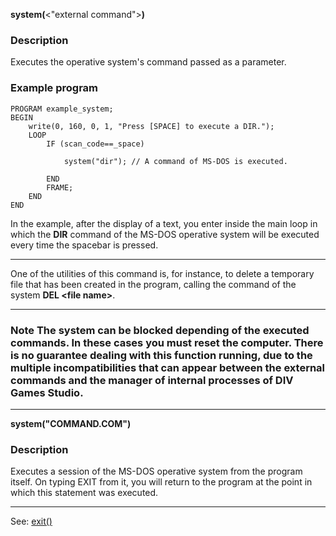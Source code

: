 **system(**&lt;&quot;external command&quot;&gt;**)**

### Description

Executes the operative system's command passed as a parameter.

### Example program
```
PROGRAM example_system;
BEGIN
    write(0, 160, 0, 1, "Press [SPACE] to execute a DIR.");
    LOOP
        IF (scan_code==_space)

            system("dir"); // A command of MS-DOS is executed.

        END
        FRAME;
    END
END
```


In the example, after the display of a text, you enter inside the main loop in which the **DIR** command of the MS-DOS operative system will be executed every time the spacebar is pressed.

---------------------------------------


One of the utilities of this command is, for instance, to delete a temporary file that has been created in the program, calling the command of the
system **DEL &lt;**file name**&gt;**.

---------------------------------------


### Note The system can be blocked depending of the executed commands. In these cases you must reset the computer. There is no guarantee dealing with this function running, due to the multiple incompatibilities that can appear between the external commands and the manager of internal processes of DIV Games Studio.

---------------------------------------


**system(&quot;COMMAND.COM&quot;)**

### Description

Executes a session of the MS-DOS operative system from the program itself.
On typing EXIT from it, you will return to the program at the point in which this statement was executed.

---------------------------------------
See: [exit()](exit().md)


